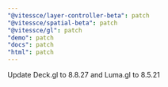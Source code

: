 ```yaml
---
"@vitessce/layer-controller-beta": patch
"@vitessce/spatial-beta": patch
"@vitessce/gl": patch
"demo": patch
"docs": patch
"html": patch
---
```


Update Deck.gl to 8.8.27 and Luma.gl to 8.5.21

